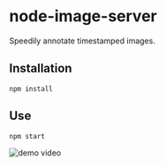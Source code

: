 # node-image-server
Speedily annotate timestamped images.

## Installation
```
npm install
```
## Use 
```
npm start
```
![demo video](http://i.imgur.com/o0BtSQZ.gif)
